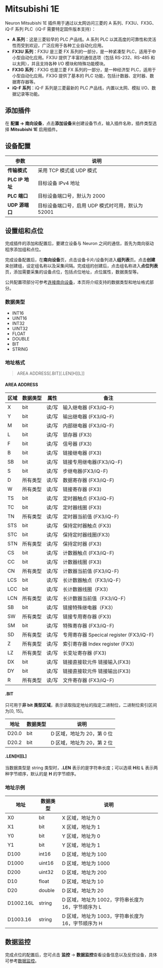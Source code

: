 # Mitsubishi 1E

Neuron Mitsubishi 1E 插件用于通过以太网访问三菱的 A 系列、FX3U、FX3G、iQ-F 系列 PLC（iQ-F 需要特定固件版本支持）：

- **A 系列**：这是三菱较早的 PLC 产品线。A 系列 PLC 以其高度的可靠性和灵活性而受到欢迎，广泛应用于各种工业自动化应用。
- **FX3U 系列**：FX3U 是三菱 FX 系列的一部分，是一种紧凑型 PLC，适用于中小型自动化应用。FX3U 提供了丰富的通信选项（包括 RS-232、RS-485 和以太网），并且支持各种 I/O 模块和特殊功能模块。
- **FX3G 系列**：FX3G 也是三菱 FX 系列的一部分，是一种经济型 PLC，适用于小型自动化应用。FX3G 提供了基本的 PLC 功能，包括计数器、定时器、数据寄存器等。
- **iQ-F 系列**：iQ-F 系列是三菱最新的 PLC 产品线，内置以太网、模拟 I/O、数据记录等功能。

## 添加插件

在 **配置 -> 南向设备**，点击**添加设备**来创建设备节点，输入插件名称，插件类型选择 **Mitsubishi 1E** 启用插件。

## 设备配置
|  参数      | 说明                       |
| -------- | -------------------------- |
| **传输模式** |  采用 TCP 模式或 UDP 模式         |
| **PLC IP 地址** |  目标设备 IPv4 地址         |
| **PLC 端口** | 目标设备端口号，默认为 2000 |
| **UDP 源端口** | 目标设备端口号，启用 UDP 模式时可用，默认为 52001 |

## 设置组和点位

完成插件的添加和配置后，要建立设备与 Neuron 之间的通信，首先为南向驱动程序添加组和点位。

完成设备配置后，在**南向设备**页，点击设备卡片/设备列进入**组列表**页。点击**创建**来创建组，设定组名称以及采集间隔。完成组的创建后，点击组名称进入**点位列表**页，添加需要采集的设备点位，包括点位地址，点位属性，数据类型等。

公共配置项部分可参考[连接南向设备](../south-devices.md)，本页将介绍支持的数据类型和地址格式部分。

### 数据类型

* INT16
* UINT16
* INT32
* UINT32
* FLOAT
* DOUBLE
* BIT
* STRING

### 地址格式

> AREA ADDRESS\[.BIT]\[.LEN\[H]\[L]]

#### AREA ADDRESS

| 区域 | 数据类型 | 属性  | 备注                                   |
| ---- | -------- | ----- | -------------------------------------- |
| X    | bit      | 读/写 | 输入继电器  (FX3/iQ-F)                 |
| Y    | bit      | 读/写 | 输出继电器 (FX3/iQ-F)                  |
| M    | bit      | 读/写 | 内部继电器 (FX3/iQ-F)                  |
| L    | bit      | 读/写 | 锁存器 (FX3)                           |
| F    | bit      | 读/写 | 信号器 (FX3)                           |
| B    | bit      | 读/写 | 链接继电器 (FX3)                       |
| SB   | bit      | 读/写 | 链接专用继电器(FX3/iQ-F)               |
| S    | bit      | 读/写 | 步继电器(FX3/iQ-F)                     |
| D    | 所有类型 | 读/写 | 数据寄存器 (FX3/iQ-F)                  |
| W    | 所有类型 | 读/写 | 链接寄存器 (FX3)                       |
| TS   | bit      | 读/写 | 定时器触点 (FX3/iQ-F)                  |
| TC   | bit      | 读/写 | 定时器线圈 (FX3)                       |
| TN   | 所有类型 | 读/写 | 定时器当前值 (FX3/iQ-F)                |
| STS  | bit      | 读/写 | 保持定时器触点 (FX3)                   |
| STC  | bit      | 读/写 | 保持定时器线圈(FX3)                    |
| STN  | 所有类型 | 读/写 | 保持定时器 (FX3)                       |
| CS   | bit      | 读/写 | 计数器触点 (FX3/iQ-F)                  |
| CC   | bit      | 读/写 | 计数器线圈 (FX3)                       |
| CN   | 所有类型 | 读/写 | 计数器当前值  (FX3/iQ-F)               |
| LCS  | bit      | 读/写 | 长计数器触点（FX3/iQ-F）               |
| LCC  | bit      | 读/写 | 长计数器线圈（FX3）                    |
| LCN  | 所有类型 | 读/写 | 长计数器当前值（FX3/iQ-F）             |
| SB   | bit      | 读/写 | 链接特殊继电器（FX3）                  |
| SW   | 所有类型 | 读/写 | 链接专用寄存器 (FX3)                   |
| SM   | bit      | 读/写 | 特殊寄存器 (FX3/iQ-F)                  |
| SD   | 所有类型 | 读/写 | 专用寄存器 Specical register (FX3/iQ-F) |
| Z    | 所有类型 | 读/写 | 索引寄存器 Index register (FX3)        |
| LZ   | 所有类型 | 读/写 | 长变址寄存器 (FX3)                     |
| DX   | bit      | 读/写 | 链接直接软元件 链接输入(FX3)           |
| DY   | bit      | 读/写 | 链接直接软元件 链接输出(FX3)           |
| R    | 所有类型 | 读/写 | 文件寄存器 (FX3/iQ-F)                  |

#### .BIT

只可用于**非 bit 类型区域**，表示读取指定地址的指定二进制位，二进制位索引区间为[0, 15]。

| 地址  | 数据类型 | 说明                       |
| ----- | -------- | -------------------------- |
| D20.0 | bit      | D 区域，地址为 20，第 0 位 |
| D20.2 | bit      | D 区域，地址为 20，第 2 位 |

#### .LEN\[H]\[L]

当数据类型是 string 类型时，**.LEN** 表示的是字符串长度；可以选填 **H**和 **L** 表示两种字节顺序，默认的是 **H** 的字节顺序。

### 地址示例

| 地址      | 数据类型 | 说明                                           |
| --------- | -------- | -------------------------------------------- |
| X0    | bit      | X 区域，地址为 0    |
| X1    | bit      | X 区域，地址为 1    |
| Y0    | bit      | Y 区域，地址为 0    |
| Y1    | bit      | Y 区域，地址为 1    |
| D100  | int16    | D 区域，地址为 100  |
| D1000 | uint16   | D 区域，地址为 1000 |
| D200  | uint32   | D 区域，地址为 200  |
| D10   | float    | D 区域，地址为 10   |
| D20   | double   | D 区域，地址为 20   |
| D1002.16L | string   | D 区域，地址为 1002，字符串长度为 16，字节顺序为 L |
| D1003.16  | string   | D 区域，地址为 1003，字符串长度为 16，字节顺序为 H |

## 数据监控

完成点位的配置后，您可点击 **监控** -> **数据监控**查看设备信息以及反控设备，具体可参考[数据监控](../../../usage/monitoring.md)。
